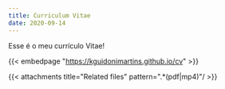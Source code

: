 ```yaml
---
title: Curriculum Vitae
date: 2020-09-14
---
```


Esse é o meu currículo Vitae!

{{< embedpage "https://kguidonimartins.github.io/cv" >}}

{{< attachments title="Related files" pattern=".*(pdf|mp4)"/ >}}

